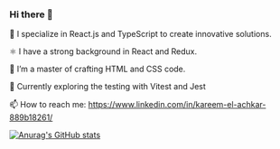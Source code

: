 ### Hi there 👋

🔭 I specialize in React.js and TypeScript to create innovative solutions.

⚛️ I have a strong background in React and Redux.

🎨 I’m a master of crafting HTML and CSS code.

🌱 Currently exploring the testing with Vitest and Jest

📫 How to reach me: https://www.linkedin.com/in/kareem-el-achkar-889b18261/

[![Anurag's GitHub stats](https://github-readme-stats.vercel.app/api?username=kareemAchkar)](https://github.com/anuraghazra/github-readme-stats)
